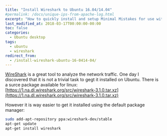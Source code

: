 ```yaml
---
title: "Install Wireshark to Ubuntu 16.04/14.04"
#permalink: /docs/unique-ips-from-apache-log.html
excerpt: "How to quickly install and setup Minimal Mistakes for use with GitHub Pages."
last_modified_at: 2018-03-17T00:00:00-00:00
toc: false
categories:
  - Ubuntu desktop
tags:
  - ubuntu
  - wireshark
redirect_from:
  - /install-wireshark-ubuntu-16-0414-04/
---
```

[WireShark](https://www.wireshark.org/) is a great tool to analyze the network traffic. One day I discovered that it is not a trivial task to gegt it installed on Ubuntu.
There is a surce package available for linux:
[https://1.na.dl.wireshark.org/src/wireshark-3.1.0.tar.xz](https://1.na.dl.wireshark.org/src/wireshark-3.1.0.tar.xz)

However it is way easier to get it installed using the default package manager:
```bash
sudo add-apt-repository ppa:wireshark-dev/stable
apt-get update
apt-get install wireshark
```
